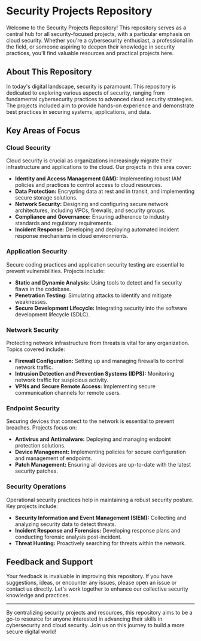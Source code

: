 # Security Projects Repository

Welcome to the Security Projects Repository! This repository serves as a central hub for all security-focused projects, with a particular emphasis on cloud security. Whether you're a cybersecurity enthusiast, a professional in the field, or someone aspiring to deepen their knowledge in security practices, you'll find valuable resources and practical projects here.

## About This Repository

In today's digital landscape, security is paramount. This repository is dedicated to exploring various aspects of security, ranging from fundamental cybersecurity practices to advanced cloud security strategies. The projects included aim to provide hands-on experience and demonstrate best practices in securing systems, applications, and data.

## Key Areas of Focus

### Cloud Security

Cloud security is crucial as organizations increasingly migrate their infrastructure and applications to the cloud. Our projects in this area cover:
- **Identity and Access Management (IAM):** Implementing robust IAM policies and practices to control access to cloud resources.
- **Data Protection:** Encrypting data at rest and in transit, and implementing secure storage solutions.
- **Network Security:** Designing and configuring secure network architectures, including VPCs, firewalls, and security groups.
- **Compliance and Governance:** Ensuring adherence to industry standards and regulatory requirements.
- **Incident Response:** Developing and deploying automated incident response mechanisms in cloud environments.

### Application Security

Secure coding practices and application security testing are essential to prevent vulnerabilities. Projects include:
- **Static and Dynamic Analysis:** Using tools to detect and fix security flaws in the codebase.
- **Penetration Testing:** Simulating attacks to identify and mitigate weaknesses.
- **Secure Development Lifecycle:** Integrating security into the software development lifecycle (SDLC).

### Network Security

Protecting network infrastructure from threats is vital for any organization. Topics covered include:
- **Firewall Configuration:** Setting up and managing firewalls to control network traffic.
- **Intrusion Detection and Prevention Systems (IDPS):** Monitoring network traffic for suspicious activity.
- **VPNs and Secure Remote Access:** Implementing secure communication channels for remote users.

### Endpoint Security

Securing devices that connect to the network is essential to prevent breaches. Projects focus on:
- **Antivirus and Antimalware:** Deploying and managing endpoint protection solutions.
- **Device Management:** Implementing policies for secure configuration and management of endpoints.
- **Patch Management:** Ensuring all devices are up-to-date with the latest security patches.

### Security Operations

Operational security practices help in maintaining a robust security posture. Key projects include:
- **Security Information and Event Management (SIEM):** Collecting and analyzing security data to detect threats.
- **Incident Response and Forensics:** Developing response plans and conducting forensic analysis post-incident.
- **Threat Hunting:** Proactively searching for threats within the network.


## Feedback and Support

Your feedback is invaluable in improving this repository. If you have suggestions, ideas, or encounter any issues, please open an issue or contact us directly. Let's work together to enhance our collective security knowledge and practices.

---

By centralizing security projects and resources, this repository aims to be a go-to resource for anyone interested in advancing their skills in cybersecurity and cloud security. Join us on this journey to build a more secure digital world!
